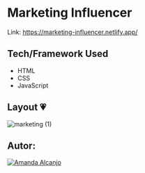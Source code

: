 # Marketing Influencer

Link: https://marketing-influencer.netlify.app/

## Tech/Framework Used
* HTML
* CSS
* JavaScript

## Layout 💗

![marketing (1)](https://user-images.githubusercontent.com/81193788/192064689-1f2573c5-ae59-41ee-84a6-3eeb7a411da8.gif)

## Autor: 
[![Amanda Alcanjo](https://img.shields.io/badge/amanda_alcanjo-0077B5?style=for-the-badge&logo=linkedin&logoColor=white)](https://www.linkedin.com/in/amanda-alcanjo/)

